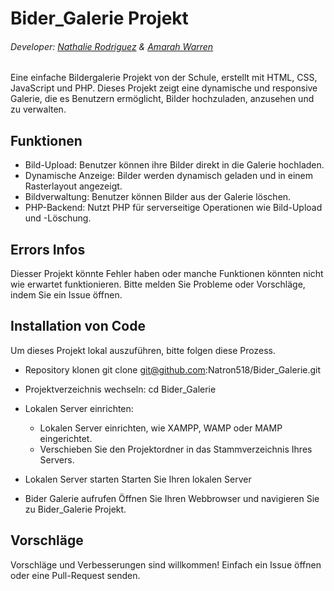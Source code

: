 # Bider_Galerie Projekt 

###### Developer: [Nathalie Rodriguez](https://github.com/Natron518) & [Amarah Warren](https://github.com/b1polarbear)
Eine einfache Bildergalerie Projekt von der Schule, erstellt mit HTML, CSS, JavaScript und PHP. Dieses Projekt zeigt eine dynamische und responsive Galerie,
die es Benutzern ermöglicht, Bilder hochzuladen, anzusehen und zu verwalten.

## Funktionen
- Bild-Upload: Benutzer können ihre Bilder direkt in die Galerie hochladen.
- Dynamische Anzeige: Bilder werden dynamisch geladen und in einem Rasterlayout angezeigt.
- Bildverwaltung: Benutzer können Bilder aus der Galerie löschen.
- PHP-Backend: Nutzt PHP für serverseitige Operationen wie Bild-Upload und -Löschung.

## Errors Infos
Diesser Projekt könnte Fehler haben oder manche Funktionen könnten nicht wie erwartet funktionieren. Bitte melden Sie Probleme oder Vorschläge, indem Sie ein Issue öffnen.

## Installation von Code
Um dieses Projekt lokal auszuführen, bitte folgen diese Prozess.

- Repository klonen
  git clone  git@github.com:Natron518/Bider_Galerie.git

- Projektverzeichnis wechseln:
  cd Bider_Galerie

- Lokalen Server einrichten:
  * Lokalen Server einrichten, wie XAMPP, WAMP oder MAMP eingerichtet.
  * Verschieben Sie den Projektordner in das Stammverzeichnis Ihres Servers.

- Lokalen Server starten
  Starten Sie Ihren lokalen Server

- Bider Galerie aufrufen
Öffnen Sie Ihren Webbrowser und navigieren Sie zu Bider_Galerie Projekt.

##  Vorschläge
Vorschläge und Verbesserungen sind willkommen!
Einfach ein Issue öffnen oder eine Pull-Request senden.



